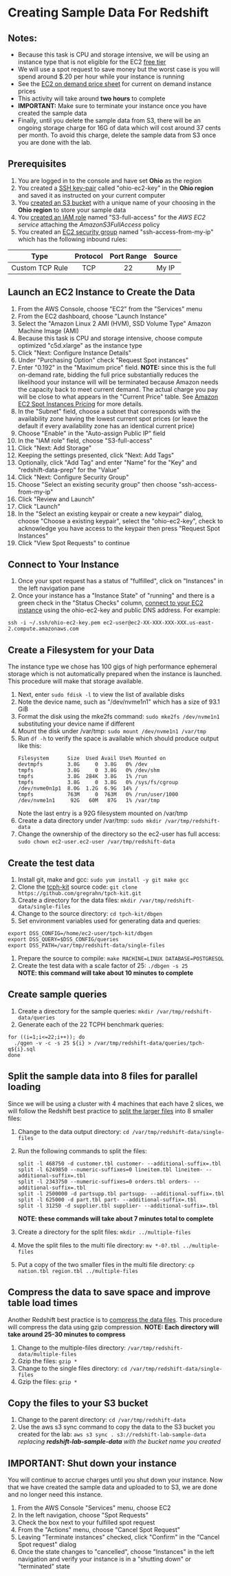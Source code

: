 # Creating Sample Data For Redshift

## Notes:

* Because this task is CPU and storage intensive, we will be using an instance type that is not eligible for the
EC2 [free tier](https://aws.amazon.com/free/) 
* We will use a spot request to save money but the worst case is you will spend around $.20 per hour while your instance 
is running
* See the [EC2 on demand price sheet](https://aws.amazon.com/ec2/pricing/on-demand/) for current on demand instance prices
* This activity will take around **two hours** to complete 
* **IMPORTANT:** Make sure to terminate your instance once you have created the sample data
* Finally, until you delete the sample data from S3, there will be an ongoing storage charge for 16G of data
which will cost around 37 cents per month. To avoid this charge, delete the sample data from S3 once you are done with
the lab.
    
## Prerequisites

1. You are logged in to the console and have set **Ohio** as the region
1. You created a [SSH key-pair](https://docs.aws.amazon.com/AWSEC2/latest/UserGuide/ec2-key-pairs.html) called 
"ohio-ec2-key" in the **Ohio region** and saved it as instructed on your current computer
1. You [created an S3 bucket](https://docs.aws.amazon.com/AmazonS3/latest/gsg/CreatingABucket.html) with a unique 
name of your choosing in the **Ohio region** 
to store your sample data
1. You [created an IAM role](https://docs.aws.amazon.com/IAM/latest/UserGuide/id_roles_create_for-service.html#roles-creatingrole-service-console)
named "S3-full-access" for the *AWS EC2 service* attaching the *AmazonS3FullAccess* policy 
1. You created an [EC2 security group](https://docs.aws.amazon.com/AWSEC2/latest/UserGuide/using-network-security.html) named 
"ssh-access-from-my-ip" which has the following inbound rules:

| Type | Protocol | Port Range | Source |
|:---:|:--------:|:----------:|:------:|
| Custom TCP Rule | TCP | 22 | My IP | 

## Launch an EC2 Instance to Create the Data

1. From the AWS Console, choose "EC2" from the "Services" menu
1. From the EC2 dashboard, choose "Launch Instance"
1. Select the "Amazon Linux 2 AMI (HVM), SSD Volume Type" Amazon Machine Image (AMI)
1. Because this task is CPU and storage intensive, choose compute optimized "c5d.xlarge" as the instance type
1. Click "Next: Configure Instance Details"
1. Under "Purchasing Option" check "Request Spot instances"
1. Enter "0.192" in the "Maximum price" field. **NOTE:** since this is the full on-demand rate, bidding the full price 
substantially reduces the likelihood your instance will will be terminated because Amazon needs the capacity back to 
meet current demand. The actual charge you pay will be close to what appears in the "Current Price" table.
See [Amazon EC2 Spot Instances Pricing](https://aws.amazon.com/ec2/spot/pricing/) for more details.
1. In the "Subnet" field, choose a subnet that corresponds with the availability zone having the lowest current spot
prices (or leave the default if every availability zone has an identical current price)
1. Choose "Enable" in the "Auto-assign Public IP" field
1. In the "IAM role" field, choose "S3-full-access"
1. Click "Next: Add Storage"
1. Keeping the settings presented, click "Next: Add Tags"
1. Optionally, click "Add Tag" and enter "Name" for the "Key" and "redshift-data-prep" for the "Value"
1. Click "Next: Configure Security Group"
1. Choose "Select an existing security group" then choose "ssh-access-from-my-ip"
1. Click "Review and Launch"
1. Click "Launch"
1. In the "Select an existing keypair or create a new keypair" dialog, choose "Choose a existing keypair", select the
"ohio-ec2-key", check to acknowledge you have access to the keypair then press "Request Spot Instances"
1. Click "View Spot Requests" to continue

## Connect to Your Instance

1. Once your spot request has a status of "fulfilled", click on "Instances" in the left navigation pane
1. Once your instance has a "Instance State" of "running" and there is a green check in the "Status Checks" column,
[connect to your EC2 instance](https://docs.aws.amazon.com/AWSEC2/latest/UserGuide/AccessingInstancesLinux.html)
using the ohio-ec2-key and public DNS address. For example:
```
ssh -i ~/.ssh/ohio-ec2-key.pem ec2-user@ec2-XX-XXX-XXX-XXX.us-east-2.compute.amazonaws.com
```
## Create a Filesystem for your Data

The instance type we chose has 100 gigs of high performance ephemeral storage which is not automatically prepared when the instance is
launched. This procedure will make that storage available.

1. Next, enter ``sudo fdisk -l`` to view the list of available disks
1. Note the device name, such as "/dev/nvme1n1" which has a size of 93.1 GiB
1. Format the disk using the mke2fs command: ``sudo mke2fs /dev/nvme1n1`` substituting your device name if different
1. Mount the disk under /var/tmp: ``sudo mount /dev/nvme1n1 /var/tmp``
1. Run ``df -h`` to verify the space is available which should produce output like this:
    ``` 
    Filesystem      Size  Used Avail Use% Mounted on
    devtmpfs        3.8G     0  3.8G   0% /dev
    tmpfs           3.8G     0  3.8G   0% /dev/shm
    tmpfs           3.8G  284K  3.8G   1% /run
    tmpfs           3.8G     0  3.8G   0% /sys/fs/cgroup
    /dev/nvme0n1p1  8.0G  1.2G  6.9G  14% /
    tmpfs           763M     0  763M   0% /run/user/1000
    /dev/nvme1n1     92G   60M   87G   1% /var/tmp
    ```
    Note the last entry is a 92G filesystem mounted on /var/tmp
1. Create a data directory under /var/tmp: ``sudo mkdir /var/tmp/redshift-data``
1. Change the ownership of the directory so the ec2-user has full access: ``sudo chown ec2-user.ec2-user /var/tmp/redshift-data``

## Create the test data

1. Install git, make and gcc: ``sudo yum install -y git make gcc``
1. Clone the [tcph-kit](https://github.com/gregrahn/tpch-kit) source code: ``git clone https://github.com/gregrahn/tpch-kit.git``
1. Create a directory for the data files: ``mkdir /var/tmp/redshift-data/single-files``
1. Change to the source directory: ``cd tpch-kit/dbgen``
1. Set environment variables used for generating data and queries: 
```
export DSS_CONFIG=/home/ec2-user/tpch-kit/dbgen
export DSS_QUERY=$DSS_CONFIG/queries
export DSS_PATH=/var/tmp/redshift-data/single-files
```
1. Prepare the source to compile: ``make MACHINE=LINUX DATABASE=POSTGRESQL``
1. Create the test data with a scale factor of 25: ``./dbgen -s 25`` \
**NOTE: this command will take about 10 minutes to complete**

## Create sample queries

1. Create a directory for the sample queries: ``mkdir /var/tmp/redshift-data/queries``
1. Generate each of the 22 TCPH benchmark queries:
```
for ((i=1;i<=22;i++)); do
  ./qgen -v -c -s 25 ${i} > /var/tmp/redshift-data/queries/tpch-q${i}.sql
done
```

## Split the sample data into 8 files for parallel loading

Since we will be using a cluster with 4 machines that each have 2 slices, we will 
follow the Redshift best practice to [split the larger files](https://docs.aws.amazon.com/redshift/latest/dg/c_best-practices-use-multiple-files.html)
into 8 smaller files:

1. Change to the data output directory: ``cd /var/tmp/redshift-data/single-files``

1. Run the following commands to split the files:
    ```
    split -l 468750 -d customer.tbl customer- --additional-suffix=.tbl
    split -l 6249850 --numeric-suffixes=0 lineitem.tbl lineitem- --additional-suffix=.tbl
    split -l 2343750 --numeric-suffixes=0 orders.tbl orders- --additional-suffix=.tbl
    split -l 2500000 -d partsupp.tbl partsupp- --additional-suffix=.tbl
    split -l 625000 -d part.tbl part- --additional-suffix=.tbl
    split -l 31250 -d supplier.tbl supplier- --additional-suffix=.tbl
    ```
    **NOTE: these commands will take about 7 minutes total to complete**
1. Create a directory for the split files: ``mkdir ../multiple-files``
1. Move the split files to the multi file directory: ``mv *-0?.tbl ../multiple-files``
1. Put a copy of the two smaller files in the multi file directory: ``cp nation.tbl region.tbl ../multiple-files``

## Compress the data to save space and improve table load times

Another Redshift best practice is to [compress the data files](https://docs.aws.amazon.com/redshift/latest/dg/c_best-practices-compress-data-files.html).
This procedure will compress the data using gzip compression. **NOTE: Each directory will take around 25-30 minutes to compress**

1. Change to the multiple-files directory: ``/var/tmp/redshift-data/multiple-files``
1. Gzip the files: ``gzip *``
1. Change to the single files directory: ``cd /var/tmp/redshift-data/single-files``
1. Gzip the files: ``gzip *``

## Copy the files to your S3 bucket

1. Change to the parent directory: ``cd /var/tmp/redshift-data``
1. Use the aws s3 sync command to copy the data to the S3 bucket you created for the lab:
``aws s3 sync . s3://redshift-lab-sample-data`` *replacing **redshift-lab-sample-data** with the bucket name you created* 

## IMPORTANT: Shut down your instance

You will continue to accrue charges until you shut down your instance. Now that we have created the sample
data and uploaded to to S3, we are done and no longer need this instance.

1. From the AWS Console "Services" menu, choose EC2
1. In the left navigation, choose "Spot Requests"
1. Check the box next to your fulfilled spot request
1. From the "Actions" menu, choose "Cancel Spot Request"
1. Leaving "Terminate instances" checked, click "Confirm" in the "Cancel Spot request" dialog
1. Once the state changes to "cancelled", choose "Instances" in the left navigation and verify your instance is in a 
"shutting down" or "terminated" state


